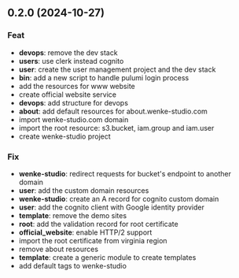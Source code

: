 ## 0.2.0 (2024-10-27)

### Feat

- **devops**: remove the dev stack
- **users**: use clerk instead cognito
- **user**: create the user management project and the dev stack
- **bin**: add a new script to handle pulumi login process
- add the resources for www website
- create official website service
- **devops**: add structure for devops
- **about**: add default resources for about.wenke-studio.com
- import wenke-studio.com domain
- import the root resource: s3.bucket, iam.group and iam.user
- create wenke-studio project

### Fix

- **wenke-studio**: redirect requests for bucket's endpoint to another domain
- **user**: add the custom domain resources
- **wenke-studio**: create an A record for cognito custom domain
- **user**: add the cognito client with Google identity provider
- **template**: remove the demo sites
- **root**: add the validation record for root certificate
- **official_website**: enable HTTP/2 support
- import the root certificate from virginia region
- remove about resources
- **template**: create a generic module to create templates
- add default tags to wenke-studio
